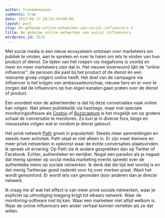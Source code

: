 ```yaml
---
author: frankmeeuwsen
comments: true
date: 2013-06-17 19:52:43+00:00
layout: post
slug: de-geheime-online-netwerken-van-social-influencers-2
title: De geheime online netwerken van social influencers
wordpress_id: 3533
---
```


Met social media is een nieuw ecosysteem ontstaan voor marketeers om publiek te vinden, aan te spreken en over te halen om iets te vinden van hun product of dienst. De tijden van het roepen via megafoons is voorbij en meer en meer marketeers zien dat in. Het nieuwe toverwoord lijkt de "online influencer", de persoon die past bij het product of de dienst én een relevante groep volgers online heeft.
Het doel van de campagne via influencer is het krijgen van ambassadeurschap, nieuwe fans en er voor te zorgen dat de influencers op hun eigen kanalen gaan praten over de dienst of product.





Een voordeel voor de adverteerder is dat hij deze conversaties vaak online kan volgen. Niet alleen publiekelijk via hashtags, maar met speciale monitoringsoftware als [Costoo](http://www.coosto.nl) of [Buzzcapture](http://www.buzzcapture.com/nl/) is het mogelijk om op grotere schaal de conversatie te monitoren. Zo kun je in diverse fora, blogs en nieuwssites volgen wat er rondom je dienst gebeurt. 





Het privé netwerk [Path](http://incredibleadventure.nl/2013/01/is-path-nog-steeds-mijn-twitter/) groeit in populariteit. Steeds meer aanmeldingen en steeds meer activiteit. Path staat er niet alleen in. Er zijn meer kleinere en meer privé netwerken in opkomst waar de échte conversaties plaatsvinden. Ik spreek uit ervaring: Op Path zie ik andere gesprekken dan op Twitter of Facebook. Echter, authentieker en eerlijker. Nogal een paradox als je nagaat dat menig spreker op social media marketing events spreekt over de authentieke mens op sociale netwerken. Ik denk dat die tijd wel voorbij is en dat menig Twitteraar goed nadenkt voor hij over merken praat. Want het wordt gemonitord. Er wordt iets van gevonden door anderen dan je directe netwerk. 





Ik vraag me af wat het effect is van meer privé sociale netwerken, waar je expliciet op uitnodiging toegang krijgt tot elkaars netwerk. Waar de monitoring-software niet bij kan. Waar een marketeer niet altijd welkom is. Waar de online influencers een ander verhaal kúnnen vertellen als ze dat willen.

